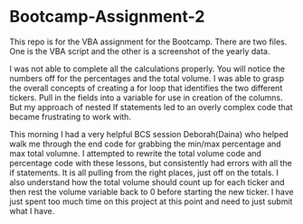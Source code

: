 # Bootcamp-Assignment-2

This repo is for the VBA assignment for the Bootcamp. There are two files. One is the VBA script and the other is a screenshot of the yearly data. 

I was not able to complete all the calculations properly. You will notice the numbers off for the percentages and the total volume. I was able to grasp the overall concepts of creating a for loop that identifies the two different tickers. Pull in the fields into a variable for use in creation of the columns. But my approach of nested If statements led to an overly complex code that became frustrating to work with. 

This morning I had a very helpful BCS session Deborah(Daina) who helped walk me through the end code for grabbing the min/max percentage and max total volumne. I attempted to rewrite the total volume code and percentage code with these lessons, but consistently had errors with all the if statements. It is all pulling from the right places, just off on the totals. I also understand how the total volume should count up for each ticker and then rest the volume variable back to 0 before starting the new ticker. I have just spent too much time on this project at this point and need to just submit what I have. 
